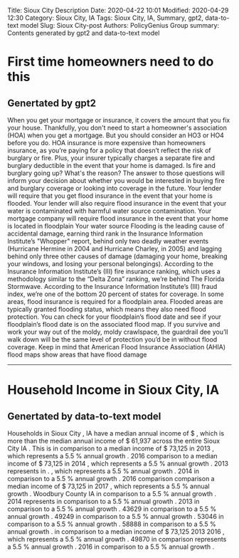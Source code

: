 Title: Sioux City Description
Date: 2020-04-22 10:01
Modified: 2020-04-29 12:30
Category: Sioux City, IA
Tags: Sioux City, IA, Summary, gpt2, data-to-text model
Slug: Sioux City-post
Authors: PolicyGenius Group
summary: Contents generated by gpt2 and data-to-text model
# First time homeowners need to do this
## Genertated by gpt2
When you get your mortgage or insurance, it covers the amount that you fix your house. Thankfully, you don't need to start a homeowner's association (HOA) when you get a mortgage. But you should consider an HO3 or HO4 before you do. HOA insurance is more expensive than homeowners insurance, as you’re paying for a policy that doesn’t reflect the risk of burglary or fire. Plus, your insurer typically charges a separate fire and burglary deductible in the event that your home is damaged.
Is fire and burglary going up? What's the reason? The answer to those questions will inform your decision about whether you would be interested in buying fire and burglary coverage or looking into coverage in the future.
Your lender will require that you get flood insurance in the event that your home is flooded. Your lender will also require flood insurance in the event that your water is contaminated with harmful water source contamination.
Your mortgage company will require flood insurance in the event that your home is located in floodplain
Your water source
Flooding is the leading cause of accidental damage, earning third rank in the Insurance Information Institute’s "Whopper" report, behind only two deadly weather events (Hurricane Hermine in 2004 and Hurricane Charley, in 2005) and lagging behind only three other causes of damage (damaging your home, breaking your windows, and losing your personal belongings).
According to the Insurance Information Institute’s (III) fire insurance ranking, which uses a methodology similar to the “Delta Zona” ranking, we’re behind The Florida Stormwave.
According to the Insurance Information Institute’s (III) fraud index, we’re one of the bottom 20 percent of states for coverage.
In some areas, flood insurance is required for a floodplain area. Flooded areas are typically granted flooding status, which means they also need flood protection. You can check for your floodplain’s flood date and see if your floodplain’s flood date is on the associated flood map.
If you survive and work your way out of the moldy, moldy crawlspace, the guardrail dee you’ll walk down will be the same level of protection you’d be in without flood coverage. Keep in mind that American Flood Insurance Association (AHIA) flood maps show areas that have flood damage
***

# Household Income in Sioux City, IA
## Genertated by data-to-text model
Households in Sioux City , IA have a median annual income of $ <unk> , which is more than the median annual income of $ 61,937 across the entire Sioux City IA . This is in comparison to a median income of $ 73,125 in 2013 , which represents a 5.5 % annual growth . 2016 comparison to a median income of $ 73,125 in 2014 , which represents a 5.5 % annual growth . 2013 represents in . , which represents a 5.5 % annual growth . 2014 in comparison to a 5.5 % annual growth . 2016 comparison comparison a median income of $ 73,125 in 2017 , which represents a 5.5 % annual growth . Woodbury County IA in comparison to a 5.5 % annual growth . 2014 represents in comparison to a 5.5 % annual growth . 2013 in comparison to a 5.5 % annual growth . 43629 in comparison to a 5.5 % annual growth . 49249 in comparison to a 5.5 % annual growth . 53046 in comparison to a 5.5 % annual growth . 58888 in comparison to a 5.5 % annual growth . in comparison to a median income of $ 73,125 2013 2016 , which represents a 5.5 % annual growth . 49870 in comparison represents a 5.5 % annual growth . 2016 in comparison to a 5.5 % annual growth .

